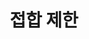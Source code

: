 ---
layout: default
title: 접합 제한
nav_order: 6
permalink: /docs/assemblies/joints/joint_limits
parent: 접합
grand_parent: 조립품
---